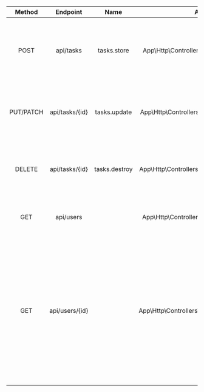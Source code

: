 |  Method   |    Endpoint    |     Name      |                   Action                    |                                                                                Description                                                                                |
| :-------: | :------------: | :-----------: | :-----------------------------------------: | :-----------------------------------------------------------------------------------------------------------------------------------------------------------------------: |
|   POST    |   api/tasks    |  tasks.store  |  App\Http\Controllers\TaskController@store  |                                                      tasks テーブルにレコードを新規作成する。タスクの新規追加をする                                                       |
| PUT/PATCH | api/tasks/{id} | tasks.update  | App\Http\Controllers\TaskController@update  |                                                       tasks テーブルの id のレコードを更新する。タスクの編集をする                                                        |
|  DELETE   | api/tasks/{id} | tasks.destroy | App\Http\Controllers\TaskController@destroy |                                                       tasks テーブルの id のレコードを削除する。タスクの削除をする                                                        |
|    GET    |   api/users    |               |  App\Http\Controllers\UserController@index  |                                                                  ログインされたユーザーの id を取得する                                                                   |
|    GET    | api/users/{id} |               | App\Http\Controllers\UserController@getTask | ログインしている user の id に一致する tasks テーブルのレコードを取得する（データベースのリレーション使って）。トップページでユーザー毎のタスク一覧を表示する |
